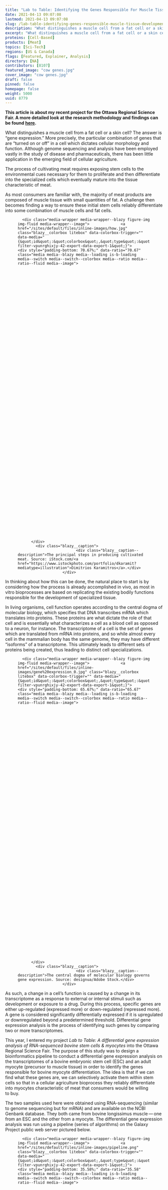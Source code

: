 ```yaml
---
title: "Lab to Table: Identifying the Genes Responsible For Muscle Tissue Development in Cows"
date: 2021-04-13 09:07:08
lastmod: 2021-04-13 09:07:08
slug: /lab-table-identifying-genes-responsible-muscle-tissue-development-cows
description: "What distinguishes a muscle cell from a fat cell or a skin cell? The answer is “gene expression.” Although genome sequencing and analysis has been employed vastly in the study of disease and pharmaceuticals, there has been little application in the emerging field of cellular agriculture."
excerpt: "What distinguishes a muscle cell from a fat cell or a skin cell? The answer is “gene expression.” Although genome sequencing and analysis has been employed vastly in the study of disease and pharmaceuticals, there has been little application in the emerging field of cellular agriculture."
proteins: [Cell-Based]
products: [Meat]
topics: [Sci-Tech]
regions: [US & Canada]
flags: [Featured, Explainer, Analysis]
directory: [NA]
contributors: [8107]
featured_image: "cow genes.jpg"
cover_image: "cow genes.jpg"
draft: false
pinned: false
homepage: false
weight: 5000
uuid: 8779
---
```

<p><strong>This article is about my recent project for the Ottawa Regional Science Fair. A more detailed look at the research methodology and findings can be found <a href="https://projectboard.world/ysc/project/lab-to-table-a-differential-gene-expression-analysis-of-rna-sequenced-bovine-stem-cells-myocytes-rzznm" target="_blank">here</a>.</strong></p>

<p>What distinguishes a muscle cell from a fat cell or a skin cell? The answer is “gene expression.” More precisely, the particular combination of genes that are “turned on or off” in a cell which dictates cellular morphology and function. Although genome sequencing and analysis have been employed vastly in the study of disease and pharmaceuticals, there has been little application in the emerging field of cellular agriculture.</p>

<p>The process of cultivating meat requires exposing stem cells to the environmental cues necessary for them to proliferate and then differentiate into the specialized cells which eventually mature into the tissue characteristic of meat.</p>

<p>As most consumers are familiar with, the majority of meat products are composed of muscle tissue with small quantities of fat. A challenge then becomes finding a way to ensure these initial stem cells reliably differentiate into some combination of muscle cells and fat cells.</p>

<figure class="figure">
  




      <div class="media-wrapper media-wrapper--blazy figure-img img-fluid media-wrapper--image">              <a href="/sites/default/files/inline-images/how.jpg" class="blazy__colorbox litebox" data-colorbox-trigger="" data-media="{&quot;id&quot;:&quot;colorbox&quot;,&quot;type&quot;:&quot;image&quot;,&quot;width&quot;:2048,&quot;height&quot;:1448,&quot;rel&quot;:&quot;blazy-filter-vpunrghixjy-42-export-data-export-1&quot;}">      <div style="padding-bottom: 70.67%;" data-ratio="70.67" class="media media--blazy media--loading is-b-loading media--switch media--switch--colorbox media--ratio media--ratio--fluid media--image">
<img alt="The principal steps in producing cultivated meat" title="how.jpg" class="media__image media__element b-lazy img-fluid" data-entity-uuid="82967c6f-2163-4e3b-89cd-084f58c13edc" data-src="/sites/default/files/styles/1200x900_4_3/public/inline-images/how.jpg?itok=B1KmWE3N" src="data:image/svg+xml;charset=utf-8,%3Csvg%20xmlns%3D'http%3A%2F%2Fwww.w3.org%2F2000%2Fsvg'%20viewBox%3D'0%200%201200%20848'%2F%3E" width="1200" height="848" loading="lazy" typeof="foaf:Image" />
        <span class="media__icon media__icon--litebox"></span></div>
  </a>

                
          </div>  
            <div class="blazy__caption">
                              <div class="blazy__caption--description">The principal steps in producing cultivated meat. Source: iStock.com/<a href="https://www.istockphoto.com/portfolio/dkaramit?mediatype=illustration">Dimitrios Karamitros</a>.</div>
                        </div>
      


      
  </figure>

<p>In thinking about how this can be done, the natural place to start is by considering how the process is already accomplished in vivo, as most in vitro bioprocesses are based on replicating the existing bodily functions responsible for the development of specialized tissue.</p>

<p>In living organisms, cell function operates according to the central dogma of molecular biology, which specifies that DNA transcribes mRNA which translates into proteins. These proteins are what dictate the role of that cell and is essentially what characterizes a cell as a blood cell as opposed to a neuron, for instance. The transcriptome of a cell is the set of genes which are translated from mRNA into proteins, and so while almost every cell in the mammalian body has the same genome, they may have different “isoforms” of a transcriptome. This ultimately leads to different sets of proteins being created, thus leading to distinct cell specializations.</p>

<figure class="figure">
  




      <div class="media-wrapper media-wrapper--blazy figure-img img-fluid media-wrapper--image">              <a href="/sites/default/files/inline-images/gene%20expression_0.jpg" class="blazy__colorbox litebox" data-colorbox-trigger="" data-media="{&quot;id&quot;:&quot;colorbox&quot;,&quot;type&quot;:&quot;image&quot;,&quot;width&quot;:2048,&quot;height&quot;:1345,&quot;rel&quot;:&quot;blazy-filter-vpunrghixjy-42-export-data-export-1&quot;}">      <div style="padding-bottom: 65.67%;" data-ratio="65.67" class="media media--blazy media--loading is-b-loading media--switch media--switch--colorbox media--ratio media--ratio--fluid media--image">
<img alt="The central dogma of molecular biology governs gene expression" title="gene expression_0.jpg" class="media__image media__element b-lazy img-fluid" data-entity-uuid="2ca3a7df-0bdd-4545-a274-4eb58e89ca2a" data-src="/sites/default/files/styles/1200x900_4_3/public/inline-images/gene%20expression_0.jpg?itok=15y2-lbO" src="data:image/svg+xml;charset=utf-8,%3Csvg%20xmlns%3D'http%3A%2F%2Fwww.w3.org%2F2000%2Fsvg'%20viewBox%3D'0%200%201200%20788'%2F%3E" width="1200" height="788" loading="lazy" typeof="foaf:Image" />
        <span class="media__icon media__icon--litebox"></span></div>
  </a>

                
          </div>  
            <div class="blazy__caption">
                              <div class="blazy__caption--description">The central dogma of molecular biology governs gene expression. Source: designua/Adobe Stock.</div>
                        </div>
      


      
  </figure>

<p>As such, a change in a cell’s function is caused by a change in its transcriptome as a response to external or internal stimuli such as development or exposure to a drug. During this process, specific genes are either up-regulated (expressed more) or down-regulated (repressed more). A gene is considered significantly differentially expressed if it is upregulated or downregulated beyond a predetermined threshold. Differential gene expression analysis is the process of identifying such genes by comparing two or more transcriptomes.</p>

<p>This year, I entered my project <em>Lab to Table: A differential gene expression analysis of RNA-sequenced bovine stem cells <span class="amp">&</span> myocytes</em> into the Ottawa Regional Science Fair. The purpose of this study was to design a bioinformatics pipeline to conduct a differential gene expression analysis on the transcriptomes of a bovine embryonic stem cell (ESC) and an adult myocyte (precursor to muscle tissue) in order to identify the genes responsible for bovine myocyte differentiation. The idea is that if we can find what these genes are, we can selectively activate them within stem cells so that in a cellular agriculture bioprocess they reliably differentiate into myocytes characteristic of meat that consumers would be willing to buy.</p>

<p>The two samples used here were obtained using RNA-sequencing (similar to genome sequencing but for mRNA) and are available on the NCBI Genbank database. They both came from bovine longissimus muscle — one from an ESC and the other from a myocyte. The differential gene expression analysis was run using a pipeline (series of algorithms) on the Galaxy Project public web server pictured below.</p>

<figure class="figure">
  




      <div class="media-wrapper media-wrapper--blazy figure-img img-fluid media-wrapper--image">              <a href="/sites/default/files/inline-images/pipeline.png" class="blazy__colorbox litebox" data-colorbox-trigger="" data-media="{&quot;id&quot;:&quot;colorbox&quot;,&quot;type&quot;:&quot;image&quot;,&quot;width&quot;:2019,&quot;height&quot;:718,&quot;rel&quot;:&quot;blazy-filter-vpunrghixjy-42-export-data-export-1&quot;}">      <div style="padding-bottom: 35.58%;" data-ratio="35.58" class="media media--blazy media--loading is-b-loading media--switch media--switch--colorbox media--ratio media--ratio--fluid media--image">
<img alt="The pipeline used to conduct differential gene expression analysis" title="pipeline.png" class="media__image media__element b-lazy img-fluid" data-entity-uuid="5b48e769-7882-4b9a-9e06-50e0b996deb2" data-src="/sites/default/files/styles/1200x900_4_3/public/inline-images/pipeline.png?itok=FylxDSO_" src="data:image/svg+xml;charset=utf-8,%3Csvg%20xmlns%3D'http%3A%2F%2Fwww.w3.org%2F2000%2Fsvg'%20viewBox%3D'0%200%201200%20427'%2F%3E" width="1200" height="427" loading="lazy" typeof="foaf:Image" />
        <span class="media__icon media__icon--litebox"></span></div>
  </a>

                
          </div>  
            <div class="blazy__caption">
                              <div class="blazy__caption--description">The pipeline used to conduct differential gene expression analysis. Source: Avery Parkinson.</div>
                        </div>
      


      
  </figure>

<p>Running this pipeline and filtering the data resulted in 23 genes that were significantly differentially expressed: 10 of which were upregulated and 13 of which were downregulated over the process of development from a bovine ESC into a myocyte. These genes were then queried against the DAVID database which contains the functional annotation of genes across many organisms. Nine genes in particular stood out as being related to the development of muscle tissue.</p>

<p>In terms of next steps for this particular project, it would be useful to actually selectively upregulate or downregulate a subset of these genes within an ESC and monitor how the cell’s differentiation into a myocyte is impacted in practice. It would also be interesting to run a similar study regarding differentiation into adipocytes to further explore the possibility of creating cultivated products which have a balance of both tissue types. Comparing the gene analogs of different species of cows or the transcriptomes of cows raised on different diets would help to understand how the resulting modifications in gene expression influence organoleptic properties such as taste and texture of the resulting meat.</p>
